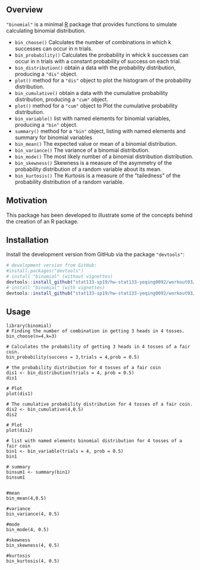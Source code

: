 
<!-- README.md is generated from README.Rmd. Please edit that file -->

<!-- badges: start -->
<!-- badges: end -->
Overview
--------

`"binomial"` is a minimal [R](http://www.r-project.org/) package that provides functions to simulate calculating binomial distribution.

-   `bin_choose()` Calculates the number of combinations in which k successes can occur in n trials.
-   `bin_probability()` Calculates the probability in whick k successes can occur in n trials with a constant probability of success on each trial.
-   `bin_distribution()` obtain a data with the probability distribution, producing a `"dis"` object.
-   `plot()` method for a `"dis"` object to plot the histogram of the probability distribution.
-   `bin_cumulative()` obtain a data with the cumulative probability distribution, producing a `"cum"` object.
-   `plot()` method for a `"cum"` object to Plot the cumulative probability distribution.
-   `bin_variable()` list with named elements for binomial variables, producing a `"bin"` object.
-   `summary()` method for a `"bin"` object, listing with named elements and summary for binomial variables
-   `bin_mean()` The expected value or mean of a binomial distribution.
-   `bin_variance()` The variance of a binomial distribution.
-   `bin_mode()` The most likely number of a binomial distribution distribution.
-   `bin_skewness()` Skewness is a measure of the asymmetry of the probability distribution of a random variable about its mean.
-   `bin_kurtosis()` The Kurtosis is a measure of the "tailedness" of the probability distribution of a random variable.

Motivation
----------

This package has been developed to illustrate some of the concepts behind the creation of an R package.

Installation
------------

Install the development version from GitHub via the package `"devtools"`:

``` r
# development version from GitHub:
#install.packages("devtools") 
# install "binomial" (without vignettes)
devtools::install_github("stat133-sp19/hw-stat133-yeqing0092/workout03/binomial")
# install "binomial" (with vignettes)
devtools::install_github("stat133-sp19/hw-stat133-yeqing0092/workout03/binomial", build_vignettes = TRUE)
```

Usage
-----

``` {r}
library(binomial)
# Finding the number of combination in getting 3 heads in 4 tosses.
bin_choose(n=4,k=3)

# Calculates the probability of getting 3 heads in 4 tosses of a fair coin.
bin_probability(success = 3,trials = 4,prob = 0.5)

# the probability distribution for 4 tosses of a fair coin
dis1 <- bin_distribution(trials = 4, prob = 0.5)
dis1

# Plot
plot(dis1)

# The cumulative probability distribution for 4 tosses of a fair coin.
dis2 <- bin_cumulative(4,0.5)
dis2

# Plot
plot(dis2)

# list with named elements binomial distribution for 4 tosses of a fair coin
bin1 <- bin_variable(trials = 4, prob = 0.5)
bin1

# summary
binsum1 <- summary(bin1)
binsum1


#mean
bin_mean(4,0.5)

#variance
bin_variance(4, 0.5)

#mode
bin_mode(4, 0.5)

#skewness
bin_skewness(4, 0.5)

#kurtosis
bin_kurtosis(4, 0.5)
```
